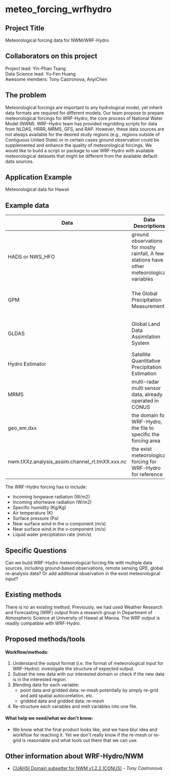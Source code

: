 # meteo_forcing_wrfhydro
## Project Title 
Meteorological forcing data for NWM/WRF-Hydro 

## Collaborators on this project 
Project lead: Yin-Phan Tsang  
Data Science lead: Yu-Fen Huang  
Awesome members: Tony Castronova, AnyiChen  



## The problem 
Meteorological forcings are important to any hydrological model, yet inherit data formats are required for different models. Our team propose to prepare meteorological forcings for WRF-Hydro, the core process of National Water Model (NWM). WRF-Hydro team has provided regridding scripts for data from NLDAS, HRRR, MRMS, GFS, and RAP. However, these data sources are not always available for the desired study regions (e.g., regions outside of Contiguous United State) or in certain cases ground observation could be supplemented and enhance the quality of meteorological forcings. We would like to build a script or package to use WRF-Hydro with available meteorological datasets that might be different from the available default data sources.

## Application Example
Meteorological data for Hawaii

## Example data

**Data** | **Data Descriptions** | **Resolution** | **Format** |
|---|---|---|---|
HADS or NWS_HFO | ground observations for mostly rainfall, A few stations have other meteorological variables | Spatial: NA; Temporal: 15-min to hourly | .txt or .csv |
GPM | The Global Precipitation Measurement | Spatial: 0.1 degree; Temporal: hourly | NetCDF4 |
GLDAS | Global Land Data Assimilation System | Spatial: 0.25 degree; Temporal: 3-hr | NetCDF4 |
Hydro Estimator | Satellite Quantitative Precipitation Estimation | Spatial: 4 km; Temporal: hourly | ASCII |
MRMS | multi-radar multi sensor data, already operated in CONUS | Spatial: 1-km; Temporal: hourly | GRIB2 |
geo_em.dxx | the domain for WRF-Hydro, the file to specific the forcing area | Spatial: depends; Temporal: NA | NetCDF |
nwm.tXXz.analysis_assim.channel_rt.tmXX.xxx.nc | the exist meteorological forcing for WRF-Hydro for reference | Spatial: depends; Temporal: hourly | NetCDF |

The WRF-Hydro forcing has to include:
* Incoming longwave radiation (W/m2)
* Incoming shortwave radiation (W/m2)
* Specific humidity (Kg/Kg)
* Air temperature (K)
* Surface pressure (Pa)
* Near surface wind in the u-component (m/s)
* Near surface wind in the v-component (m/s)
* Liquid water precipitation rate (mm/s)

## Specific Questions
Can we build WRF-Hydro meteorological forcing file with multiple data sources, including ground-based observations, remote sensing QPE, global re-analysis data? Or add additional observation in the exist meteorological input?

## Existing methods
There is no an existing method. Previously, we had used Weather Research and Forecasting (WRF) output from a research group in Department of Atmospheric Science at University of Hawaii at Manoa. The WRF output is readily compatible with WRF-Hydro. 

## Proposed methods/tools
#### Workflow/methods:
1. Understand the output format (i.e. the format of meteorological input for WRF-Hydro): investigate the structure of expected output.
2. Subset the new data with our interested domain or check if the new data is in the interested region.
3. Blending data for each variable:
    * point data and gridded data: re-mesh potentially by simply re-grid and add spatial autocorelation, etc.
    * gridded data and gridded data: re-mesh
4. Re-structure each variables and melt variables into one file.

#### What help we need/what we don't know:
* We know what the final product looks like, and we have blur idea and workflow for reaching it. Yet we don't really know if the re-mesh or re-grid is reasonable and what tools out there that we can use.

## Other information about WRF-Hydro/NWM
* [CUAHSI Domain subsetter for NWM v1.2.2 (CONUS)](http://subset.cuahsi.org/) - *Tony Castronova*
